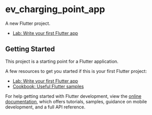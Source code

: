 # ev_charging_point_app

A new Flutter project.

- [Lab: Write your first Flutter app]([https://docs.flutter.dev/get-started/codelab](https://drive.google.com/file/d/1rrIxd7lEcklo4BsbRxz5Q8_d0MQ5wz6z/view?usp=drive_link))


## Getting Started

This project is a starting point for a Flutter application.

A few resources to get you started if this is your first Flutter project:

- [Lab: Write your first Flutter app](https://docs.flutter.dev/get-started/codelab)
- [Cookbook: Useful Flutter samples](https://docs.flutter.dev/cookbook)

For help getting started with Flutter development, view the
[online documentation](https://docs.flutter.dev/), which offers tutorials,
samples, guidance on mobile development, and a full API reference.

